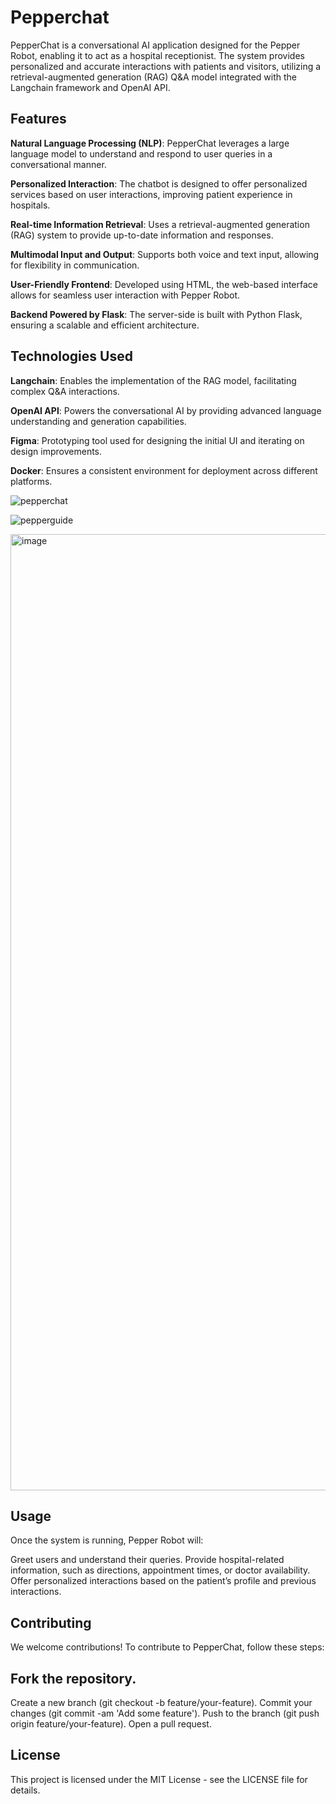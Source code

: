 # Pepperchat

PepperChat is a conversational AI application designed for the Pepper Robot, enabling it to act as a hospital receptionist. The system provides personalized and accurate interactions with patients and visitors, utilizing a retrieval-augmented generation (RAG) Q&A model integrated with the Langchain framework and OpenAI API.

## Features
**Natural Language Processing (NLP)**: PepperChat leverages a large language model to understand and respond to user queries in a conversational manner.

**Personalized Interaction**: The chatbot is designed to offer personalized services based on user interactions, improving patient experience in hospitals.

**Real-time Information Retrieval**: Uses a retrieval-augmented generation (RAG) system to provide up-to-date information and responses.

**Multimodal Input and Output**: Supports both voice and text input, allowing for flexibility in communication.

**User-Friendly Frontend**: Developed using HTML, the web-based interface allows for seamless user interaction with Pepper Robot.

**Backend Powered by Flask**: The server-side is built with Python Flask, ensuring a scalable and efficient architecture.

## Technologies Used
**Langchain**: Enables the implementation of the RAG model, facilitating complex Q&A interactions.

**OpenAI API**: Powers the conversational AI by providing advanced language understanding and generation capabilities.

**Figma**: Prototyping tool used for designing the initial UI and iterating on design improvements.

**Docker**: Ensures a consistent environment for deployment across different platforms.


![pepperchat](https://github.com/user-attachments/assets/d72c7264-3a7e-44b3-87d9-ee1f5dd436eb)


![pepperguide](https://github.com/user-attachments/assets/116b0cf8-86ed-4db2-8109-88fa6a75fd80)


<img width="1530" alt="image" src="https://github.com/user-attachments/assets/426fe4b3-e59f-4d6d-90e2-91bd1111fd10">

## Usage
Once the system is running, Pepper Robot will:

Greet users and understand their queries.
Provide hospital-related information, such as directions, appointment times, or doctor availability.
Offer personalized interactions based on the patient’s profile and previous interactions.


## Contributing
We welcome contributions! To contribute to PepperChat, follow these steps:

## Fork the repository.
Create a new branch (git checkout -b feature/your-feature).
Commit your changes (git commit -am 'Add some feature').
Push to the branch (git push origin feature/your-feature).
Open a pull request.

## License
This project is licensed under the MIT License - see the LICENSE file for details.

